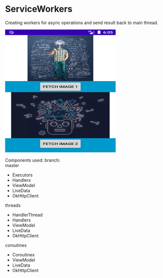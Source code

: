 # ServiceWorkers

Creating workers for async operations and send result back to main thread.

<img src="https://github.com/saketp18/ServiceWorkers/blob/master/screenshot.png" width="360" height="400" />

Components used:
branch:  
master
- Executors
- Handlers
- ViewModel
- LiveData
- OkHttpClient

threads
- HandlerThread
- Handlers
- ViewModel
- LiveData
- OkHttpClient

coroutines
- Coroutines
- ViewModel
- LiveData
- OkHttpClient



